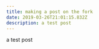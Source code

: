 ```yaml
---
title: making a post on the fork
date: 2019-03-26T21:01:15.832Z
description: a test post
---
```

a test post
